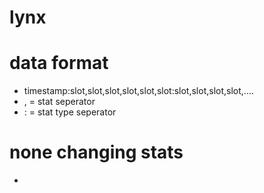 # lynx

# data format
 - timestamp:slot,slot,slot,slot,slot,slot:slot,slot,slot,slot,....
 - , = stat seperator
 - : = stat type seperator


# none changing stats
 - 